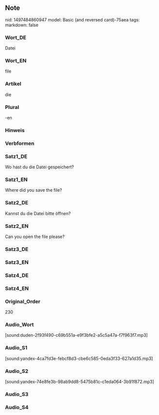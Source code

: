 ## Note
nid: 1497484860947
model: Basic (and reversed card)-75aea
tags: 
markdown: false

### Wort_DE
Datei

### Wort_EN
file

### Artikel
die

### Plural
-en

### Hinweis


### Verbformen


### Satz1_DE
Wo hast du die Datei gespeichert?

### Satz1_EN
Where did you save the file?

### Satz2_DE
Kannst du die Datei bitte öffnen?

### Satz2_EN
Can you open the file please?

### Satz3_DE


### Satz3_EN


### Satz4_DE


### Satz4_EN


### Original_Order
230

### Audio_Wort
[sound:duden-2f93f490-c69b551a-e9f3bfe2-a5c5a47a-f7f963f7.mp3]

### Audio_S1
[sound:yandex-4ca7fd3e-febcf8d3-cbe6c585-0eda3f33-627a1d35.mp3]

### Audio_S2
[sound:yandex-74e8fe3b-98ab9dd8-5475b81c-c1eda064-3b91f872.mp3]

### Audio_S3


### Audio_S4

